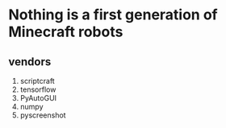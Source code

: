 # Nothing is a first generation of Minecraft robots

## vendors

1. scriptcraft
2. tensorflow
3. PyAutoGUI
4. numpy
5. pyscreenshot
